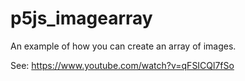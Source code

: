 # p5js_imagearray

An example of how you can create an array of images.

See: https://www.youtube.com/watch?v=qFSICQl7fSo
